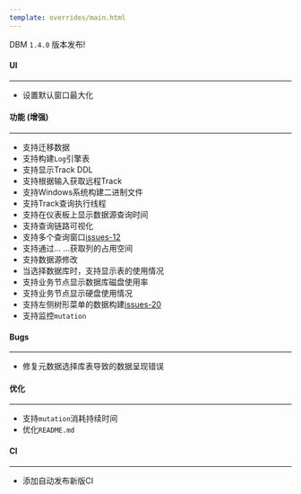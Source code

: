```yaml
---
template: overrides/main.html
---
```


DBM `1.4.0` 版本发布!

#### UI
---

- 设置默认窗口最大化

#### 功能 (增强)
---

- 支持迁移数据
- 支持构建`Log`引擎表
- 支持显示Track DDL
- 支持根据输入获取远程Track
- 支持Windows系统构建二进制文件
- 支持Track查询执行线程
- 支持在仪表板上显示数据源查询时间
- 支持查询链路可视化
- 支持多个查询窗口[issues-12](https://github.com/EdurtIO/incubator-dbm/issues/12)
- 支持通过... ...获取列的占用空间
- 支持数据源修改
- 当选择数据库时，支持显示表的使用情况
- 支持业务节点显示数据库磁盘使用率
- 支持业务节点显示硬盘使用情况
- 支持左侧树形菜单的数据构建[issues-20](https://github.com/EdurtIO/incubator-dbm/issues/20)
- 支持监控`mutation`

#### Bugs
---

- 修复元数据选择库表导致的数据呈现错误

#### 优化
---

- 支持`mutation`消耗持续时间
- 优化`README.md`

#### CI
---

- 添加自动发布新版CI
